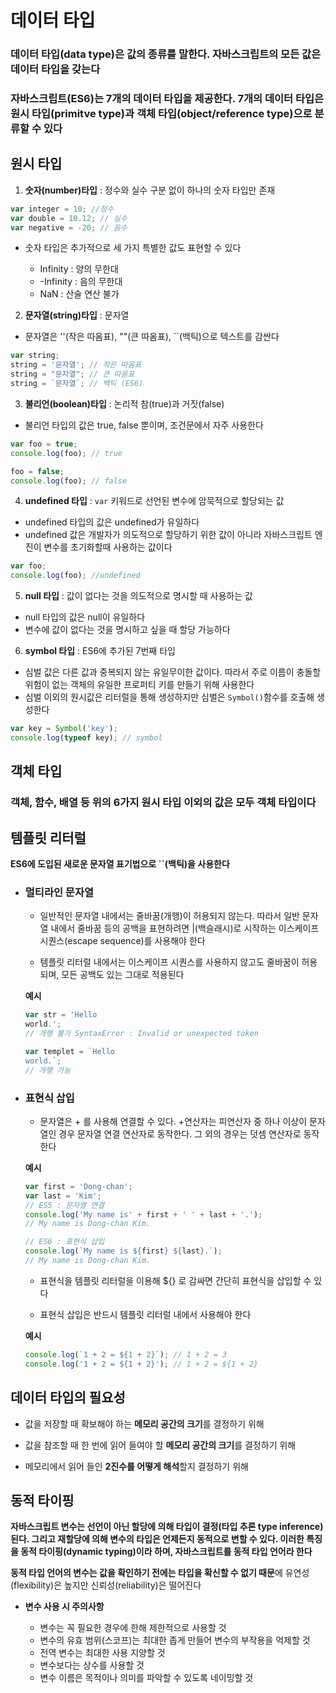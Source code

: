 # 데이터 타입

### 데이터 타입(data type)은 값의 종류를 말한다. 자바스크립트의 모든 값은 데이터 타입을 갖는다

### 자바스크립트(ES6)는 7개의 데이터 타입을 제공한다. 7개의 데이터 타입은 원시 타입(primitve type)과 객체 타입(object/reference type)으로 분류할 수 있다

## 원시 타입

1. **숫자(number)타입** :  정수와 실수 구분 없이 하나의 숫자 타입만 존재

```js
var integer = 10; //정수
var double = 10.12; // 실수
var negative = -20; // 음수
```

  - 숫자 타입은 추가적으로 세 가지 특별한 값도 표현할 수 있다

    - Infinity : 양의 무한대
    - -Infinity : 음의 무한대
    - NaN : 산술 연산 불가

2. **문자열(string)타입** : 문자열
  -  문자열은 ''(작은 따옴표), ""(큰 따옴표), ``(백틱)으로 텍스트를 감싼다

```js
var string;
string = '문자열'; // 작은 따옴표
string = "문자열"; // 큰 따옴표
string = `문자열`; // 백틱 (ES6)
```

3. **불리언(boolean)타입** : 논리적 참(true)과 거짓(false)
  - 불리언 타입의 값은 true, false 뿐이며, 조건문에서 자주 사용한다

```js
var foo = true;
console.log(foo); // true

foo = false;
console.log(foo); // false
```

4. **undefined 타입** : `var` 키워드로 선언된 변수에 암묵적으로 할당되는 값
  - undefined 타입의 값은 undefined가 유일하다
  - undefined 값은 개발자가 의도적으로 할당하기 위한 값이 아니라 자바스크립트 엔진이 변수를 초기화할때 사용하는 값이다

```js
var foo;
console.log(foo); //undefined
```

5. **null 타입** : 값이 없다는 것을 의도적으로 명시할 때 사용하는 값
  - null 타입의 값은 null이 유일하다
  - 변수에 값이 없다는 것을 명시하고 싶을 때 할당 가능하다

6. **symbol 타입** : ES6에 추가된 7번째 타입
  - 심벌 값은 다른 값과 중복되지 않는 유일무이한 값이다. 따라서 주로 이름이 충돌할 위험이 없는 객체의 유일한 프로퍼티 키를 만들기 위해 사용한다
  - 심벌 이외의 원시값은 리터럴을 통해 생성하지만 심벌은 `Symbol()`함수를 호출해 생성한다

```js
var key = Symbol('key');
console.log(typeof key); // symbol
```

## 객체 타입

### 객체, 함수, 배열 등 위의 6가지 원시 타입 이외의 값은 모두 객체 타입이다

## 템플릿 리터럴

**ES6에 도입된 새로운 문자열 표기법으로 ``(백틱)을 사용한다**

- ### 멀티라인 문자열

  - 일반적인 문자열 내에서는 줄바꿈(개행)이 허용되지 않는다. 따라서 일반 문자열 내에서 줄바꿈 등의 공백을 표현하려면 |(백슬래시)로 시작하는 이스케이프 시퀀스(escape sequence)를 사용해야 한다
  
  - 템플릿 리터럴 내에서는 이스케이프 시퀀스를 사용하지 않고도 줄바꿈이 허용되며, 모든 공백도 있는 그대로 적용된다

  **예시**

  ```js
  var str = 'Hello
  world.'; 
  // 개행 불가 SyntaxError : Invalid or unexpected token

  var templet = `Hello
  world.`;
  // 개행 가능
  ```

- ### 표현식 삽입

  - 문자열은 + 를 사용해 연결할 수 있다. +연산자는 피연산자 중 하나 이상이 문자열인 경우 문자열 연결 연산자로 동작한다. 그 외의 경우는 덧셈 연산자로 동작한다

  **예시**

  ```js
  var first = 'Dong-chan';
  var last = 'Kim';
  // ES5 : 문자열 연결
  console.log('My name is' + first + ' ' + last + '.');
  // My name is Dong-chan Kim.

  // ES6 : 표현식 삽입
  console.log(`My name is ${first} ${last}.`);
  // My name is Dong-chan Kim.
  ```

  - 표현식을 템플릿 리터럴을 이용해 ${} 로 감싸면 간단히 표현식을 삽입할 수 있다

  - 표현식 삽입은 반드시 템플릿 리터럴 내에서 사용해야 한다

  **예시**

  ```js
  console.log(`1 + 2 = ${1 + 2}`); // 1 + 2 = 3
  console.log('1 + 2 = ${1 + 2}'); // 1 + 2 = ${1 + 2}
  ```



## 데이터 타입의 필요성

- 값을 저장할 때 확보해야 하는 **메모리 공간의 크기**를 결정하기 위해

- 값을 참조할 때 한 번에 읽어 들여야 할 **메모리 공간의 크기**를 결정하기 위해

- 메모리에서 읽어 들인 **2진수를 어떻게 해석**할지 결정하기 위해

## 동적 타이핑

**자바스크립트 변수는 선언이 아닌 할당에 의해 타입이 결정(타입 추론 type inference)된다. 그리고 재할당에 의해 변수의 타입은 언제든지 동적으로 변할 수 있다. 이러한 특징을 동적 타이핑(dynamic typing)이라 하며, 자바스크립트를 동적 타입 언어라 한다**

**동적 타입 언어의 변수는 값을 확인하기 전에는 타입을 확신할 수 없기 때문**에 유연성(flexibility)은 높지만 신뢰성(reliability)은 떨어진다

- **변수 사용 시 주의사항**

  - 변수는 꼭 필요한 경우에 한해 제한적으로 사용할 것
  - 변수의 유효 범위(스코프)는 최대한 좁게 만들어 변수의 부작용을 억제할 것
  - 전역 변수는 최대한 사용 지양할 것
  - 변수보다는 상수를 사용할 것
  - 변수 이름은 목적이나 의미를 파악할 수 있도록 네이밍할 것






